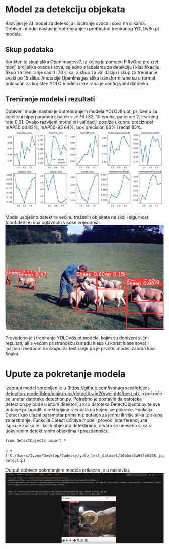 # Model za detekciju objekata
Razvijen je AI model za detekciju i lociranje ovaca i sova na slikama. Dobiveni model nastao je dotreniranjem prethodno treniranog YOLOv8n.pt modela. 
## Skup podataka
Korišten je skup slika OpenImagesv7, iz kojeg je pomoću FiftyOne preuzet manji broj slika ovaca i sova, zajedno s labelama za detekciju i klasifikaciju. Skup za treniranje sadrži 70 slika, a skup za validaciju i skup za treniranje svaki po 15 slika. Anotacije OpenImages slika transformirane su u format prikladan za korišten YOLO modela i kreirana je config.yaml datoteka.
## Treniranje modela i rezultati
Dobiveni model nastao je dotreniranjem modela YOLOv8n.pt, pri čemu su korišteni hiperparametri: batch size 16 i 32, 10 epoha, patience 2, learning rate 0.01. Ovako razvijeni model pri validaciji postiže ukupnu preciznost mAP50 od 82%, mAP50-95 64%, box precision 66% i recall 85%. 
![Treniranje modela](https://github.com/ivonagrbesa/object-detection-model/blob/main/results.png)

Model uspješno detektira većinu traženih objekata na slici i sigurnost (confidence) ima uglavnom visoke vrijednosti. 
![Detekcija objekata](https://github.com/ivonagrbesa/object-detection-model/blob/main/results.jpg)

Provedeno je i treniranje YOLOv8s.pt modela, kojim su dobiveni slični rezultati, ali s većom pristranošću između klasa (u korist klase sova) i lošijom izvedbom na skupu za testiranje pa je prvotni model izabran kao finalni.

# Upute za pokretanje modela
Izabrani model spremljen je u (https://github.com/ivonagrbesa/object-detection-model/blob/main/runs/detect/train20/weights/best.pt), a pokreće se unutar datoteke detection.py. Potrebno je postaviti da datoteka detection.py bude u istom direktoriju kao datoteka DetectObjects.py te sve putanje prilagoditi direktorijima računala na kojem se pokreće. Funkcija Detect kao ulazni parametar prima niz putanja za jednu ili više slika iz skupa za testiranje. Funkcija Detect učitava model, provodi interferenciju te ispisuje koliko je i kojih objekata detektirano, otvara se unesena slika s uokvirenim detektiranim objektima i pouzdanošću.

```
from DetectObjects import *

p = ['C:/Users/Ivona/Desktop/Codeasy/yolo_test_dataset/10abae5a94fe5368.jpg']
Detect(p)
```
Output dobiven pokretanjem modela prikazan je u nastavku.
![Output pokretanja modela](https://github.com/ivonagrbesa/object-detection-model/blob/main/DetectionOutput.PNG)
